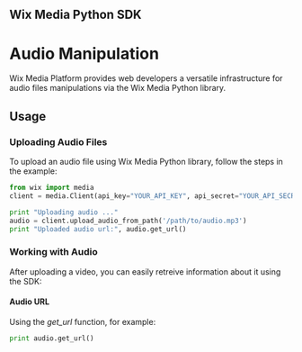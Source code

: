 Wix Media Python SDK
--------------------
Audio Manipulation
==================
Wix Media Platform provides web developers a versatile infrastructure for audio files manipulations via the Wix Media Python library.

## Usage ##

### Uploading Audio Files ###

To upload an audio file using Wix Media Python library, follow the steps in the example:

```python
from wix import media
client = media.Client(api_key="YOUR_API_KEY", api_secret="YOUR_API_SECRET")

print "Uploading audio ..."
audio = client.upload_audio_from_path('/path/to/audio.mp3')
print "Uploaded audio url:", audio.get_url()
```
### Working with Audio ###

After uploading a video, you can easily retreive information about it using the SDK:

#### Audio URL ####

Using the *get_url* function, for example:

```python
print audio.get_url()
```
